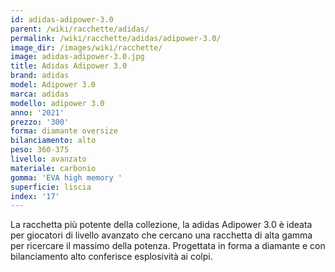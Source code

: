 ```yaml
---
id: adidas-adipower-3.0
parent: /wiki/racchette/adidas/
permalink: /wiki/racchette/adidas/adipower-3.0/
image_dir: /images/wiki/racchette/
image: adidas-adipower-3.0.jpg
title: Adidas Adipower 3.0
brand: adidas
model: Adipower 3.0
marca: adidas
modello: adipower 3.0
anno: '2021'
prezzo: '300'
forma: diamante oversize
bilanciamento: alto
peso: 360-375
livello: avanzato
materiale: carbonio
gomma: 'EVA high memory '
superficie: liscia
index: '17'
---
```

La racchetta più potente della collezione, la adidas Adipower 3.0 è ideata per giocatori di livello avanzato che cercano una racchetta di alta gamma per ricercare il massimo della potenza. Progettata in forma a diamante e con bilanciamento alto conferisce esplosività ai colpi.